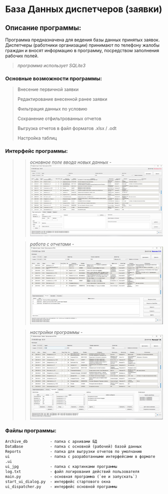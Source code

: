 # База Данных диспетчеров (заявки)

## Описание программы:
Программа предназначена для ведения базы данных принятых заявок.
Диспетчеры (работники организации) принимают по телефону жалобы граждан и 
вносят информацию в программу, посредством заполнения рабочих полей.
> *программа использует SQLite3*

### Основные возможности программы:
> Внесение первичной заявки
> 
> Редактирование внесенной ранее заявки
> 
> Фильтрация данных по условию
> 
> Сохранение отфильтрованных отчетов
> 
> Выгрузка отчетов в файл форматов .xlsx / .odt
> 
> Настройка таблиц

### Интерфейс программы:
>
> > *основное поле ввода новых данных -*
![interface](ui_img/1.JPG)
>
> > *работа с отчетами -*
![interface](ui_img/2.JPG)
> 
> > *настройки программы -*
![interface](ui_img/3.JPG)

### Файлы программы:
```
Archive_db          - папка с архивами БД
DataBase            - папка с основной (рабочей) базой данных
Reports             - папка для выгрузки отчетов по умолчанию
ui                  - папка с разработанными интерфейсами в формате .ui
ui_jpg              - папка с картинками программы
log.txt             - файл логирования действий пользователя
main.py             - основная программа (`ее и запускать`)
start_ui_dialog.py  - интерфейс стартового окна
ui_dispatcher.py    - интерфейс основной программы
```
